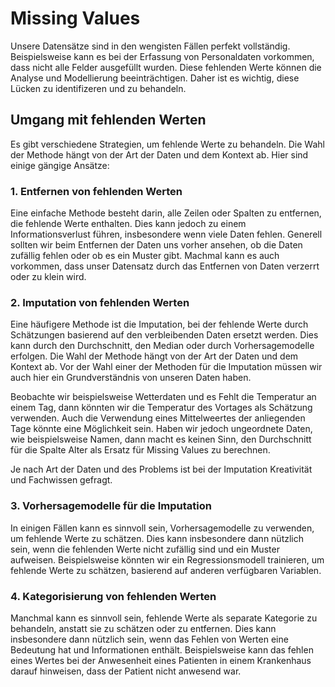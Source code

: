 # Missing Values

Unsere Datensätze sind in den wengisten Fällen perfekt vollständig. Beispielsweise kann es bei der Erfassung von Personaldaten vorkommen, dass nicht alle Felder ausgefüllt wurden. Diese fehlenden Werte können die Analyse und Modellierung beeinträchtigen. Daher ist es wichtig, diese Lücken zu identifizeren und zu behandeln.

## Umgang mit fehlenden Werten

Es gibt verschiedene Strategien, um fehlende Werte zu behandeln. Die Wahl der Methode hängt von der Art der Daten und dem Kontext ab. Hier sind einige gängige Ansätze:

### 1. **Entfernen von fehlenden Werten**

Eine einfache Methode besteht darin, alle Zeilen oder Spalten zu entfernen, die fehlende Werte enthalten. Dies kann jedoch zu einem Informationsverlust führen, insbesondere wenn viele Daten fehlen. Generell sollten wir beim Entfernen der Daten uns vorher ansehen, ob die Daten zufällig fehlen oder ob es ein Muster gibt. Machmal kann es auch vorkommen, dass unser Datensatz durch das Entfernen von Daten verzerrt oder zu klein wird.

### 2. **Imputation von fehlenden Werten**

Eine häufigere Methode ist die Imputation, bei der fehlende Werte durch Schätzungen basierend auf den verbleibenden Daten ersetzt werden. Dies kann durch den Durchschnitt, den Median oder durch Vorhersagemodelle erfolgen. Die Wahl der Methode hängt von der Art der Daten und dem Kontext ab. Vor der Wahl einer der Methoden für die Imputation müssen wir auch hier ein Grundverständnis von unseren Daten haben. 

Beobachte wir beispielsweise Wetterdaten und es Fehlt die Temperatur an einem Tag, dann könnten wir die Temperatur des Vortages als Schätzung verwenden. Auch die Verwendung eines Mittelweertes der anliegenden Tage könnte eine Möglichkeit sein. Haben wir jedoch ungeordnete Daten, wie beispielsweise Namen, dann macht es keinen Sinn, den Durchschnitt für die Spalte Alter als Ersatz für Missing Values zu berechnen.

Je nach Art der Daten und des Problems ist bei der Imputation Kreativität und Fachwissen gefragt.

### 3. **Vorhersagemodelle für die Imputation**

In einigen Fällen kann es sinnvoll sein, Vorhersagemodelle zu verwenden, um fehlende Werte zu schätzen. Dies kann insbesondere dann nützlich sein, wenn die fehlenden Werte nicht zufällig sind und ein Muster aufweisen. Beispielsweise könnten wir ein Regressionsmodell trainieren, um fehlende Werte zu schätzen, basierend auf anderen verfügbaren Variablen.

### 4. **Kategorisierung von fehlenden Werten**

Manchmal kann es sinnvoll sein, fehlende Werte als separate Kategorie zu behandeln, anstatt sie zu schätzen oder zu entfernen. Dies kann insbesondere dann nützlich sein, wenn das Fehlen von Werten eine Bedeutung hat und Informationen enthält. Beispielsweise kann das fehlen eines Wertes bei der Anwesenheit eines Patienten in einem Krankenhaus darauf hinweisen, dass der Patient nicht anwesend war.


